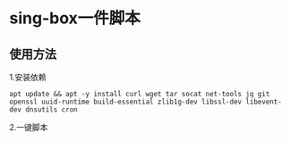 # sing-box一件脚本

## 使用方法
1.安装依赖
```
apt update && apt -y install curl wget tar socat net-tools jq git openssl uuid-runtime build-essential zlib1g-dev libssl-dev libevent-dev dnsutils cron
```
2.一键脚本
```
```
